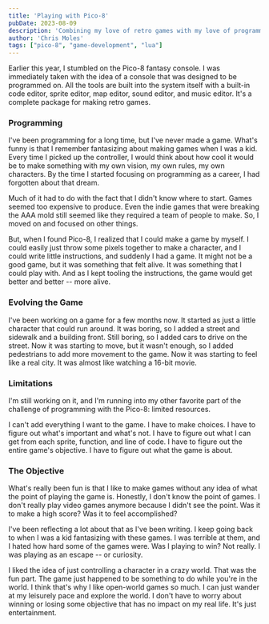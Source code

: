 ```yaml
---
title: 'Playing with Pico-8'
pubDate: 2023-08-09
description: 'Combining my love of retro games with my love of programming.'
author: 'Chris Moles'
tags: ["pico-8", "game-development", "lua"]
---
```


Earlier this year, I stumbled on the Pico-8 fantasy console. I was immediately
taken with the idea of a console that was designed to be programmed on. All the
tools are built into the system itself with a built-in code editor, sprite
editor, map editor, sound editor, and music editor. It's a complete package for
making retro games.

### Programming

I've been programming for a long time, but I've never made a game. What's funny
is that I remember fantasizing about making games when I was a kid. Every time I
picked up the controller, I would think about how cool it would be to make
something with my own vision, my own rules, my own characters. By the time I
started focusing on programming as a career, I had forgotten about that dream.

Much of it had to do with the fact that I didn't know where to start. Games
seemed too expensive to produce. Even the indie games that were breaking the AAA
mold still seemed like they required a team of people to make. So, I moved on
and focused on other things.

But, when I found Pico-8, I realized that I could make a game by myself. I could
easily just throw some pixels together to make a character, and I could write
little instructions, and suddenly I had a game. It might not be a good game, but
it was something that felt alive. It was something that I could play with. And
as I kept tooling the instructions, the game would get better and better -- more
alive.

### Evolving the Game

I've been working on a game for a few months now. It started as just a little
character that could run around. It was boring, so I added a street and
sidewalk and a building front. Still boring, so I added cars to drive on the
street. Now it was starting to move, but it wasn't enough, so I added
pedestrians to add more movement to the game. Now it was starting to feel like a
real city. It was almost like watching a 16-bit movie.

### Limitations

I'm still working on it, and I'm running into my other favorite part of the
challenge of programming with the Pico-8: limited resources.

I can't add everything I want to the game. I have to make choices. I have to
figure out what's important and what's not. I have to figure out what I can get
from each sprite, function, and line of code. I have to figure out the entire
game's objective. I have to figure out what the game is about.

### The Objective

What's really been fun is that I like to make games without any idea of what the
point of playing the game is. Honestly, I don't know the point of games. I don't
really play video games anymore because I didn't see the point. Was it to make a
high score? Was it to feel accomplished?

I've been reflecting a lot about that as I've been writing. I keep going back to
when I was a kid fantasizing with these games. I was terrible at them, and I
hated how hard some of the games were. Was I playing to win? Not really. I was
playing as an escape -- or curiosity.

I liked the idea of just controlling a character in a crazy world. That was the
fun part. The game just happened to be something to do while you're in the
world. I think that's why I like open-world games so much. I can just wander at
my leisurely pace and explore the world. I don't have to worry about winning or
losing some objective that has no impact on my real life. It's just
entertainment.
